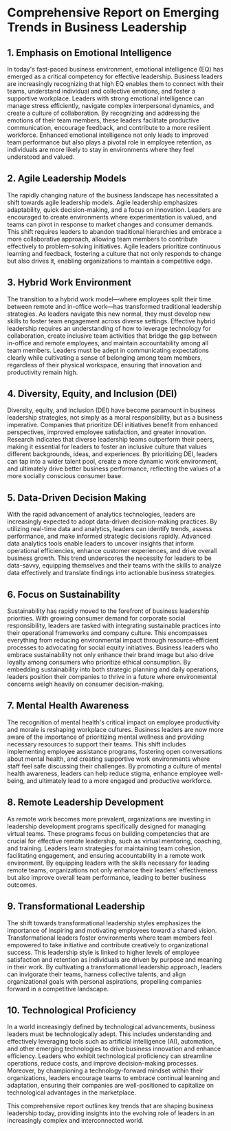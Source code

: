 # Comprehensive Report on Emerging Trends in Business Leadership

## 1. Emphasis on Emotional Intelligence
In today's fast-paced business environment, emotional intelligence (EQ) has emerged as a critical competency for effective leadership. Business leaders are increasingly recognizing that high EQ enables them to connect with their teams, understand individual and collective emotions, and foster a supportive workplace. Leaders with strong emotional intelligence can manage stress efficiently, navigate complex interpersonal dynamics, and create a culture of collaboration. By recognizing and addressing the emotions of their team members, these leaders facilitate productive communication, encourage feedback, and contribute to a more resilient workforce. Enhanced emotional intelligence not only leads to improved team performance but also plays a pivotal role in employee retention, as individuals are more likely to stay in environments where they feel understood and valued.

## 2. Agile Leadership Models
The rapidly changing nature of the business landscape has necessitated a shift towards agile leadership models. Agile leadership emphasizes adaptability, quick decision-making, and a focus on innovation. Leaders are encouraged to create environments where experimentation is valued, and teams can pivot in response to market changes and consumer demands. This shift requires leaders to abandon traditional hierarchies and embrace a more collaborative approach, allowing team members to contribute effectively to problem-solving initiatives. Agile leaders prioritize continuous learning and feedback, fostering a culture that not only responds to change but also drives it, enabling organizations to maintain a competitive edge.

## 3. Hybrid Work Environment
The transition to a hybrid work model—where employees split their time between remote and in-office work—has transformed traditional leadership strategies. As leaders navigate this new normal, they must develop new skills to foster team engagement across diverse settings. Effective hybrid leadership requires an understanding of how to leverage technology for collaboration, create inclusive team activities that bridge the gap between in-office and remote employees, and maintain accountability among all team members. Leaders must be adept in communicating expectations clearly while cultivating a sense of belonging among team members, regardless of their physical workspace, ensuring that innovation and productivity remain high.

## 4. Diversity, Equity, and Inclusion (DEI)
Diversity, equity, and inclusion (DEI) have become paramount in business leadership strategies, not simply as a moral responsibility, but as a business imperative. Companies that prioritize DEI initiatives benefit from enhanced perspectives, improved employee satisfaction, and greater innovation. Research indicates that diverse leadership teams outperform their peers, making it essential for leaders to foster an inclusive culture that values different backgrounds, ideas, and experiences. By prioritizing DEI, leaders can tap into a wider talent pool, create a more dynamic work environment, and ultimately drive better business performance, reflecting the values of a more socially conscious consumer base.

## 5. Data-Driven Decision Making
With the rapid advancement of analytics technologies, leaders are increasingly expected to adopt data-driven decision-making practices. By utilizing real-time data and analytics, leaders can identify trends, assess performance, and make informed strategic decisions rapidly. Advanced data analytics tools enable leaders to uncover insights that inform operational efficiencies, enhance customer experiences, and drive overall business growth. This trend underscores the necessity for leaders to be data-savvy, equipping themselves and their teams with the skills to analyze data effectively and translate findings into actionable business strategies.

## 6. Focus on Sustainability
Sustainability has rapidly moved to the forefront of business leadership priorities. With growing consumer demand for corporate social responsibility, leaders are tasked with integrating sustainable practices into their operational frameworks and company culture. This encompasses everything from reducing environmental impact through resource-efficient processes to advocating for social equity initiatives. Business leaders who embrace sustainability not only enhance their brand image but also drive loyalty among consumers who prioritize ethical consumption. By embedding sustainability into both strategic planning and daily operations, leaders position their companies to thrive in a future where environmental concerns weigh heavily on consumer decision-making.

## 7. Mental Health Awareness
The recognition of mental health's critical impact on employee productivity and morale is reshaping workplace cultures. Business leaders are now more aware of the importance of prioritizing mental wellness and providing necessary resources to support their teams. This shift includes implementing employee assistance programs, fostering open conversations about mental health, and creating supportive work environments where staff feel safe discussing their challenges. By promoting a culture of mental health awareness, leaders can help reduce stigma, enhance employee well-being, and ultimately lead to a more engaged and productive workforce.

## 8. Remote Leadership Development
As remote work becomes more prevalent, organizations are investing in leadership development programs specifically designed for managing virtual teams. These programs focus on building competencies that are crucial for effective remote leadership, such as virtual mentoring, coaching, and training. Leaders learn strategies for maintaining team cohesion, facilitating engagement, and ensuring accountability in a remote work environment. By equipping leaders with the skills necessary for leading remote teams, organizations not only enhance their leaders' effectiveness but also improve overall team performance, leading to better business outcomes.

## 9. Transformational Leadership
The shift towards transformational leadership styles emphasizes the importance of inspiring and motivating employees toward a shared vision. Transformational leaders foster environments where team members feel empowered to take initiative and contribute creatively to organizational success. This leadership style is linked to higher levels of employee satisfaction and retention as individuals are driven by purpose and meaning in their work. By cultivating a transformational leadership approach, leaders can invigorate their teams, harness collective talents, and align organizational goals with personal aspirations, propelling companies forward in a competitive landscape.

## 10. Technological Proficiency
In a world increasingly defined by technological advancements, business leaders must be technologically adept. This includes understanding and effectively leveraging tools such as artificial intelligence (AI), automation, and other emerging technologies to drive business innovation and enhance efficiency. Leaders who exhibit technological proficiency can streamline operations, reduce costs, and improve decision-making processes. Moreover, by championing a technology-forward mindset within their organizations, leaders encourage teams to embrace continual learning and adaptation, ensuring their companies are well-positioned to capitalize on technological advantages in the marketplace. 

This comprehensive report outlines key trends that are shaping business leadership today, providing insights into the evolving role of leaders in an increasingly complex and interconnected world.